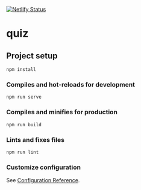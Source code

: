 [![Netlify Status](https://api.netlify.com/api/v1/badges/ee6ada8a-f169-4f0b-9b36-79ff0eb2a9fa/deploy-status)](https://app.netlify.com/sites/quiz-app-nvillabona/deploys)
# quiz

## Project setup
```
npm install
```

### Compiles and hot-reloads for development
```
npm run serve
```

### Compiles and minifies for production
```
npm run build
```

### Lints and fixes files
```
npm run lint
```

### Customize configuration
See [Configuration Reference](https://cli.vuejs.org/config/).
